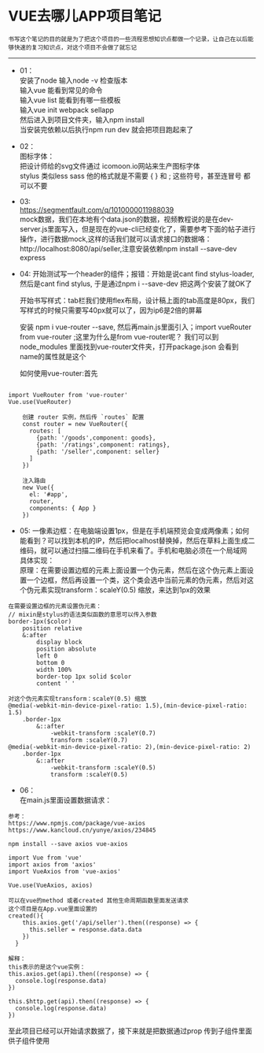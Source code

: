 # VUE去哪儿APP项目笔记

`书写这个笔记的目的就是为了把这个项目的一些流程思想知识点都做一个记录，让自己在以后能够快速的复习知识点，对这个项目不会做了就忘记`

---

- 01：  
    安装了node 输入node -v 检查版本  
    输入vue 能看到常见的命令  
    输入vue list 能看到有哪一些模板  
    输入vue init webpack sellapp  
    然后进入到项目文件夹，输入npm install  
    当安装完依赖以后执行npm run dev 就会把项目跑起来了  
- 02：  
    图标字体：  
    把设计师给的svg文件通过 icomoon.io网站来生产图标字体  
    stylus 类似less sass 他的格式就是不需要 { } 和 ;  这些符号，甚至连冒号	都可以不要

- 03:   
    https://segmentfault.com/q/1010000011988039  
    mock数据，我们在本地有个data.json的数据，视频教程说的是在dev-server.js里面写入，但是现在的vue-cli已经变化了，需要参考下面的帖子进行操作，进行数据mock,这样的话我们就可以请求接口的数据咯：http://localhost:8080/api/seller,注意安装依赖npm install --save-dev express
- 04:
    开始测试写一个header的组件；报错：开始是说cant find stylus-loader,然后是cant find stylus, 于是通过npm i --save-dev 把这两个安装了就OK了  

    开始书写样式：tab栏我们使用flex布局，设计稿上面的tab高度是80px，我们写样式的时候只需要写40px就可以了，因为ip6是2倍的屏幕  
    
    安装 npm i vue-router --save, 然后再main.js里面引入；import vueRouter from vue-router ;这里为什么是from vue-router呢？ 我们可以到node_modules 里面找到vue-router文件夹，打开package.json 会看到name的属性就是这个  
    
    如何使用vue-router:首先
```
    
import VueRouter from 'vue-router'
Vue.use(VueRouter)
    
    创建 router 实例，然后传 `routes` 配置
    const router = new VueRouter({
      routes: [
        {path: '/goods',component: goods},
        {path: '/ratings',component: ratings},
        {path: '/seller',component: seller}
      ]
    })
    
    注入路由
    new Vue({
      el: '#app',
      router,
      components: { App }
    })
``` 
- 05:
    一像素边框：在电脑端设置1px，但是在手机端预览会变成两像素；如何能看到？可以找到本机的IP，然后把localhost替换掉，然后在草料上面生成二维码，就可以通过扫描二维码在手机来看了。手机和电脑必须在一个局域网  
    具体实现：  
    原理：在需要设置边框的元素上面设置一个伪元素，然后在这个伪元素上面设置一个边框，然后再设置一个类，这个类会选中当前元素的伪元素，然后对这个伪元素实现transform：scaleY(0.5) 缩放，来达到1px的效果
```
在需要设置边框的元素设置伪元素：
// mixin是stylus的语法类似函数的意思可以传入参数
border-1px($color)
    position relative
    &:after
        display block
        position absolute
        left 0
        bottom 0
        width 100%
        border-top 1px solid $color
        content ' '
        
对这个伪元素实现transform：scaleY(0.5) 缩放
@media(-webkit-min-device-pixel-ratio: 1.5),(min-device-pixel-ratio: 1.5)
    .border-1px
        &::after
            -webkit-transform :scaleY(0.7)
            transform :scaleY(0.7)
@media(-webkit-min-device-pixel-ratio: 2),(min-device-pixel-ratio: 2)
    .border-1px
        &::after
            -webkit-transform :scaleY(0.5)
            transform :scaleY(0.5)
```

- 06：  
    在main.js里面设置数据请求：  
```
参考：
https://www.npmjs.com/package/vue-axios
https://www.kancloud.cn/yunye/axios/234845

npm install --save axios vue-axios

import Vue from 'vue'
import axios from 'axios'
import VueAxios from 'vue-axios'

Vue.use(VueAxios, axios)

可以在vue的method 或者created 其他生命周期函数里面发送请求
这个项目是在App.vue里面设置的
created(){
    this.axios.get('/api/seller').then((response) => {
      this.seller = response.data.data
    })
  }
  
解释：  
this表示的是这个vue实例：
this.axios.get(api).then((response) => {
  console.log(response.data)
})

this.$http.get(api).then((response) => {
  console.log(response.data)
})
```

至此项目已经可以开始请求数据了，接下来就是把数据通过prop 传到子组件里面供子组件使用